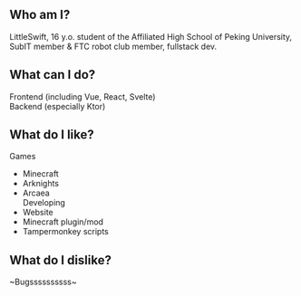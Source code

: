 ## Who am I?
LittleSwift, 16 y.o. student of the Affiliated High School of Peking University, SubIT member & FTC robot club member, fullstack dev.
## What can I do?
Frontend (including Vue, React, Svelte)  
Backend (especially Ktor)  
## What do I like?
Games
- Minecraft
- Arknights
- Arcaea  
Developing
- Website
- Minecraft plugin/mod
- Tampermonkey scripts
## What do I dislike?
~Bugssssssssss~
